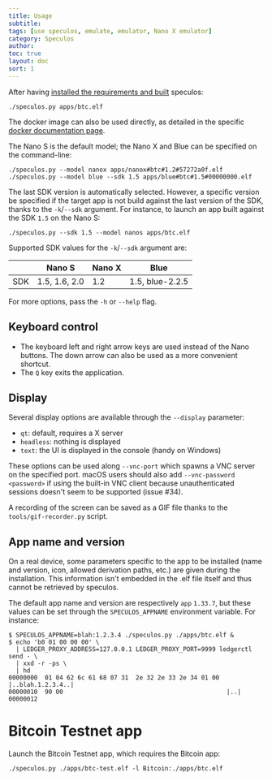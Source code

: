 ```yaml
---
title: Usage
subtitle:
tags: [use speculos, emulate, emulator, Nano X emulator]
category: Speculos
author:
toc: true
layout: doc
sort: 1
---
```




After having [installed the requirements and built](../../installation/build) speculos:

```shell
./speculos.py apps/btc.elf
```

The docker image can also be used directly, as detailed in the specific [docker documentation page](../docker).

The Nano S is the default model; the Nano X and Blue can be specified on the
command-line:

```shell
./speculos.py --model nanox apps/nanox#btc#1.2#57272a0f.elf
./speculos.py --model blue --sdk 1.5 apps/blue#btc#1.5#00000000.elf
```

The last SDK version is automatically selected. However, a specific version
be specified if the target app is not build against the last version of the SDK,
thanks to the `-k`/`--sdk` argument. For instance, to launch an app built
against the SDK `1.5` on the Nano S:

```shell
./speculos.py --sdk 1.5 --model nanos apps/btc.elf
```

Supported SDK values for the `-k`/`--sdk` argument are:

|     | Nano S        | Nano X  | Blue            |
|-----|---------------|---------|-----------------|
| SDK | 1.5, 1.6, 2.0 | 1.2     | 1.5, blue-2.2.5 |

For more options, pass the `-h` or `--help` flag.

## Keyboard control

- The keyboard left and right arrow keys are used instead of the Nano buttons.
  The down arrow can also be used as a more convenient shortcut.
- The `Q` key exits the application.

## Display

Several display options are available through the `--display` parameter:

- `qt`: default, requires a X server
- `headless`: nothing is displayed
- `text`: the UI is displayed in the console (handy on Windows)

These options can be used along `--vnc-port` which spawns a VNC server on the
specified port. macOS users should also add `--vnc-password <password>` if using
the built-in VNC client because unauthenticated sessions doesn't seem to be
supported (issue #34).

A recording of the screen can be saved as a GIF file thanks to the
`tools/gif-recorder.py` script.

## App name and version

On a real device, some parameters specific to the app to be installed (name and
version, icon, allowed derivation paths, etc.) are given during the
installation. This information isn't embedded in the .elf file itself and thus
cannot be retrieved by speculos.

The default app name and version are respectively `app` `1.33.7`, but these
values can be set through the `SPECULOS_APPNAME` environment variable. For
instance:

```shell
$ SPECULOS_APPNAME=blah:1.2.3.4 ./speculos.py ./apps/btc.elf &
$ echo 'b0 01 00 00 00' \
  | LEDGER_PROXY_ADDRESS=127.0.0.1 LEDGER_PROXY_PORT=9999 ledgerctl send - \
  | xxd -r -ps \
  | hd
00000000  01 04 62 6c 61 68 07 31  2e 32 2e 33 2e 34 01 00  |..blah.1.2.3.4..|
00000010  90 00                                             |..|
00000012
```

# Bitcoin Testnet app

Launch the Bitcoin Testnet app, which requires the Bitcoin app:

```shell
./speculos.py ./apps/btc-test.elf -l Bitcoin:./apps/btc.elf
```
